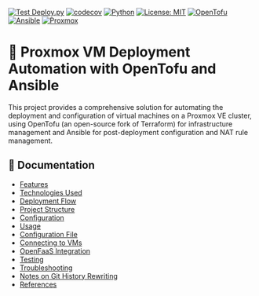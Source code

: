 [![Test Deploy.py](https://github.com/USERNAME/proxmox-stack-deployer/workflows/Test%20Deploy.py/badge.svg)](https://github.com/USERNAME/proxmox-stack-deployer/actions)
[![codecov](https://codecov.io/gh/miciav/proxmox-stack-deployer/branch/main/graph/badge.svg)](https://codecov.io/gh/miciav/proxmox-stack-deployer)
[![Python](https://img.shields.io/badge/python-3.8+-blue.svg)](https://www.python.org/downloads/)
[![License: MIT](https://img.shields.io/badge/License-MIT-yellow.svg)](https://opensource.org/licenses/MIT)
[![OpenTofu](https://img.shields.io/badge/OpenTofu-1.6+-purple.svg)](https://opentofu.org/)
[![Ansible](https://img.shields.io/badge/Ansible-2.9+-red.svg)](https://www.ansible.com/)
[![Proxmox](https://img.shields.io/badge/Proxmox-VE-orange.svg)](https://www.proxmox.com/)

# 🚀 Proxmox VM Deployment Automation with OpenTofu and Ansible

This project provides a comprehensive solution for automating the deployment and configuration of virtual machines on a Proxmox VE cluster, using OpenTofu (an open-source fork of Terraform) for infrastructure management and Ansible for post-deployment configuration and NAT rule management.

## 📖 Documentation

- [Features](docs/features.md)
- [Technologies Used](docs/technologies.md)
- [Deployment Flow](docs/deployment_flow.md)
- [Project Structure](docs/project_structure.md)
- [Configuration](docs/configuration.md)
- [Usage](docs/usage.md)
- [Configuration File](docs/config_file.md)
- [Connecting to VMs](docs/connecting.md)
- [OpenFaaS Integration](docs/openfaas.md)
- [Testing](docs/testing.md)
- [Troubleshooting](docs/troubleshooting.md)
- [Notes on Git History Rewriting](docs/git_history.md)
- [References](docs/references.md)